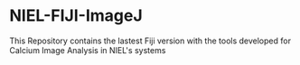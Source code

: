# NIEL-FIJI-ImageJ

This Repository contains the lastest Fiji version with the tools developed for
Calcium Image Analysis in NIEL's systems
